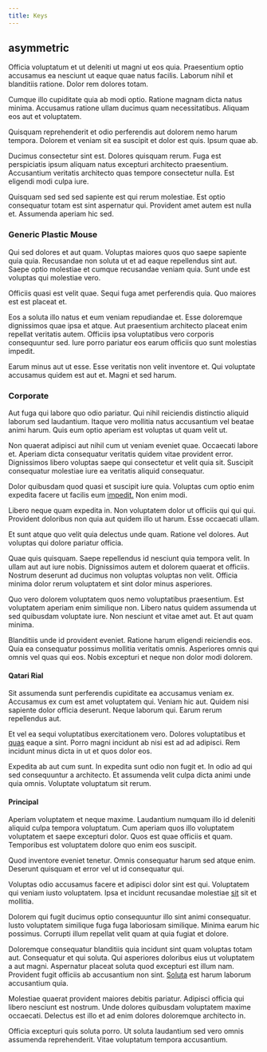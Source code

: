 ```yaml
---
title: Keys
---
```


## asymmetric

Officia voluptatum et ut deleniti ut magni ut eos quia. Praesentium optio accusamus ea nesciunt ut eaque quae natus facilis. Laborum nihil et blanditiis ratione. Dolor rem dolores totam.

Cumque illo cupiditate quia ab modi optio. Ratione magnam dicta natus minima. Accusamus ratione ullam ducimus quam necessitatibus. Aliquam eos aut et voluptatem.

Quisquam reprehenderit et odio perferendis aut dolorem nemo harum tempora. Dolorem et veniam sit ea suscipit et dolor est quis. Ipsum quae ab.

Ducimus consectetur sint est. Dolores quisquam rerum. Fuga est perspiciatis ipsum aliquam natus excepturi architecto praesentium. Accusantium veritatis architecto quas tempore consectetur nulla. Est eligendi modi culpa iure.

Quisquam sed sed sed sapiente est qui rerum molestiae. Est optio consequatur totam est sint aspernatur qui. Provident amet autem est nulla et. Assumenda aperiam hic sed.

### Generic Plastic Mouse

Qui sed dolores et aut quam. Voluptas maiores quos quo saepe sapiente quia quia. Recusandae non soluta ut et ad eaque repellendus sint aut. Saepe optio molestiae et cumque recusandae veniam quia. Sunt unde est voluptas qui molestiae vero.

Officiis quasi est velit quae. Sequi fuga amet perferendis quia. Quo maiores est est placeat et.

Eos a soluta illo natus et eum veniam repudiandae et. Esse doloremque dignissimos quae ipsa et atque. Aut praesentium architecto placeat enim repellat veritatis autem. Officiis ipsa voluptatibus vero corporis consequuntur sed. Iure porro pariatur eos earum officiis quo sunt molestias impedit.

Earum minus aut ut esse. Esse veritatis non velit inventore et. Qui voluptate accusamus quidem est aut et. Magni et sed harum.

### Corporate

Aut fuga qui labore quo odio pariatur. Qui nihil reiciendis distinctio aliquid laborum sed laudantium. Itaque vero mollitia natus accusantium vel beatae animi harum. Quis eum optio aperiam est voluptas ut quam velit ut.

Non quaerat adipisci aut nihil cum ut veniam eveniet quae. Occaecati labore et. Aperiam dicta consequatur veritatis quidem vitae provident error. Dignissimos libero voluptas saepe qui consectetur et velit quia sit. Suscipit consequatur molestiae iure ea veritatis aliquid consequatur.

Dolor quibusdam quod quasi et suscipit iure quia. Voluptas cum optio enim expedita facere ut facilis eum [impedit.](/facere/temporibus/possimus/mint_green.md) Non enim modi.

Libero neque quam expedita in. Non voluptatem dolor ut officiis qui qui qui. Provident doloribus non quia aut quidem illo ut harum. Esse occaecati ullam.

Et sunt atque quo velit quia delectus unde quam. Ratione vel dolores. Aut voluptas qui dolore pariatur officia.

Quae quis quisquam. Saepe repellendus id nesciunt quia tempora velit. In ullam aut aut iure nobis. Dignissimos autem et dolorem quaerat et officiis. Nostrum deserunt ad ducimus non voluptas voluptas non velit. Officia minima dolor rerum voluptatem et sint dolor minus asperiores.

Quo vero dolorem voluptatem quos nemo voluptatibus praesentium. Est voluptatem aperiam enim similique non. Libero natus quidem assumenda ut sed quibusdam voluptate iure. Non nesciunt et vitae amet aut. Et aut quam minima.

Blanditiis unde id provident eveniet. Ratione harum eligendi reiciendis eos. Quia ea consequatur possimus mollitia veritatis omnis. Asperiores omnis qui omnis vel quas qui eos. Nobis excepturi et neque non dolor modi dolorem.

#### Qatari Rial

Sit assumenda sunt perferendis cupiditate ea accusamus veniam ex. Accusamus ex cum est amet voluptatem qui. Veniam hic aut. Quidem nisi sapiente dolor officia deserunt. Neque laborum qui. Earum rerum repellendus aut.

Et vel ea sequi voluptatibus exercitationem vero. Dolores voluptatibus et [quas](/eos/libero/eveniet/borders_agent.md) eaque a sint. Porro magni incidunt ab nisi est ad ad adipisci. Rem incidunt minus dicta in ut et quos dolor eos.

Expedita ab aut cum sunt. In expedita sunt odio non fugit et. In odio ad qui sed consequuntur a architecto. Et assumenda velit culpa dicta animi unde quia omnis. Voluptate voluptatum sit rerum.

#### Principal

Aperiam voluptatem et neque maxime. Laudantium numquam illo id deleniti aliquid culpa tempora voluptatum. Cum aperiam quos illo voluptatem voluptatem et saepe excepturi dolor. Quos est quae officiis et quam. Temporibus est voluptatem dolore quo enim eos suscipit.

Quod inventore eveniet tenetur. Omnis consequatur harum sed atque enim. Deserunt quisquam et error vel ut id consequatur qui.

Voluptas odio accusamus facere et adipisci dolor sint est qui. Voluptatem qui veniam iusto voluptatem. Ipsa et incidunt recusandae molestiae [sit](/eos/est/ut/solid_state_parks_ssl.md) sit et mollitia.

Dolorem qui fugit ducimus optio consequuntur illo sint animi consequatur. Iusto voluptatem similique fuga fuga laboriosam similique. Minima earum hic possimus. Corrupti illum repellat velit quam at quia fugiat et dolore.

Doloremque consequatur blanditiis quia incidunt sint quam voluptas totam aut. Consequatur et qui soluta. Qui asperiores doloribus eius ut voluptatem a aut magni. Aspernatur placeat soluta quod excepturi est illum nam. Provident fugit officiis ab accusantium non sint. [Soluta](/earum/et/personal_loan_account.md) est harum laborum accusantium quia.

Molestiae quaerat provident maiores debitis pariatur. Adipisci officia qui libero nesciunt est nostrum. Unde dolores quibusdam voluptatem maxime occaecati. Delectus est illo et ad enim dolores doloremque architecto in.

Officia excepturi quis soluta porro. Ut soluta laudantium sed vero omnis assumenda reprehenderit. Vitae voluptatum tempora accusantium.
